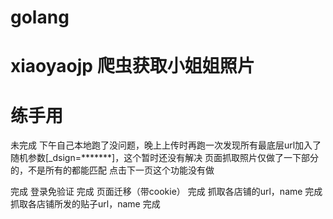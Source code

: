 # golang
# xiaoyaojp 爬虫获取小姐姐照片
# 练手用
未完成
下午自己本地跑了没问题，晚上上传时再跑一次发现所有最底层url加入了随机参数[_dsign=*******]，这个暂时还没有解决
页面抓取照片仅做了一下部分的，不是所有的都能匹配
点击下一页这个功能没有做

完成
登录免验证 完成
页面迁移（带cookie） 完成
抓取各店铺的url，name  完成
抓取各店铺所发的贴子url，name  完成






